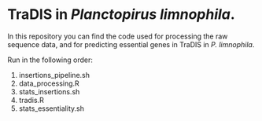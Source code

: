# TraDIS in *Planctopirus limnophila*.

In this repository you can find the code used for processing the raw sequence data, and for predicting essential genes in TraDIS in *P. limnophila*.


Run in the following order: 
1. insertions_pipeline.sh
2. data_processing.R
3. stats_insertions.sh
4. tradis.R
5. stats_essentiality.sh
